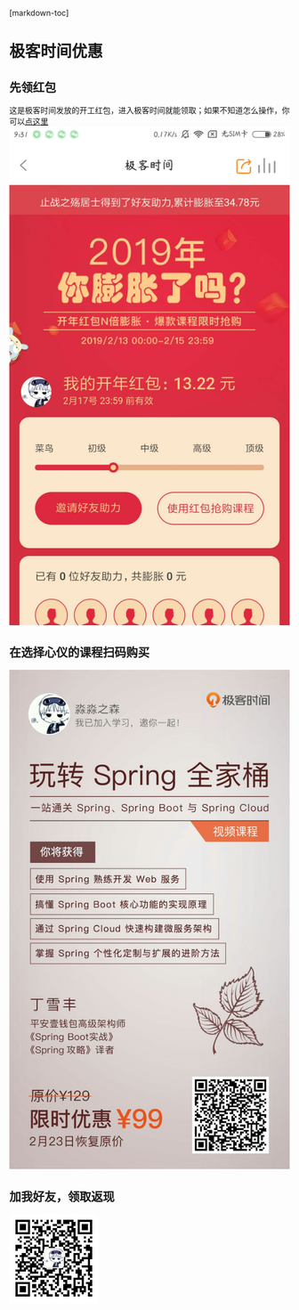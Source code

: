 [markdown-toc]

# 极客时间优惠

## 先领红包 
这是极客时间发放的开工红包，进入极客时间就能领取；如果不知道怎么操作，你可以[点这里](https://promo.geekbang.org/activity/newyear-red-envelope/7pPEI94x6QLtHnx1DBJwt1pVCZX67eFw3_mBijGE530)
![image](./image/jike/红包.jpg)

## 在选择心仪的课程扫码购买
![image](./image/jike/Spring全家桶.jpg)




## 加我好友，领取返现
![image](./image/mmzsblog.png)